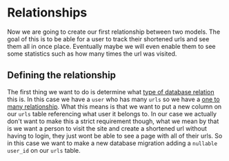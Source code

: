 # Relationships

Now we are going to create our first relationship between two models. The goal of this is to be able for a user to track their shortened urls and see them all in once place. Eventually maybe we will even enable them to see some statistics such as how many times the url was visited.

## Defining the relationship

The first thing we want to do is determine what [type of database relation](https://en.wikipedia.org/wiki/Cardinality_(data_modeling)#Application_program_modeling_approaches) this is. In this case we have a `user` who has many `urls` so we have a [one to many relationship](https://laravel.com/docs/8.x/eloquent-relationships#one-to-many). What this means is that we want to put a new column on our `urls` table referencing what user it belongs to. In our case we actually don't want to make this a strict requirement though, what we mean by that is we want a person to visit the site and create a shortened url without having to login, they just wont be able to see a page with all of their urls. So in this case we want to make a new database migration adding a `nullable` `user_id` on our `urls` table.